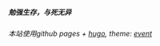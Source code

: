 



##### 勉强生存，与死无异

###### 本站使用github pages + [hugo](https://github.com/gohugoio/hugo), theme: [event](https://github.com/olOwOlo/hugo-theme-even)